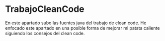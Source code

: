 # TrabajoCleanCode
En este apartado subo las fuentes java del trabajo de clean code. He enfocado este apartado en una posible forma de mejorar mi patata caliente siguiendo los consejos del clean code.

